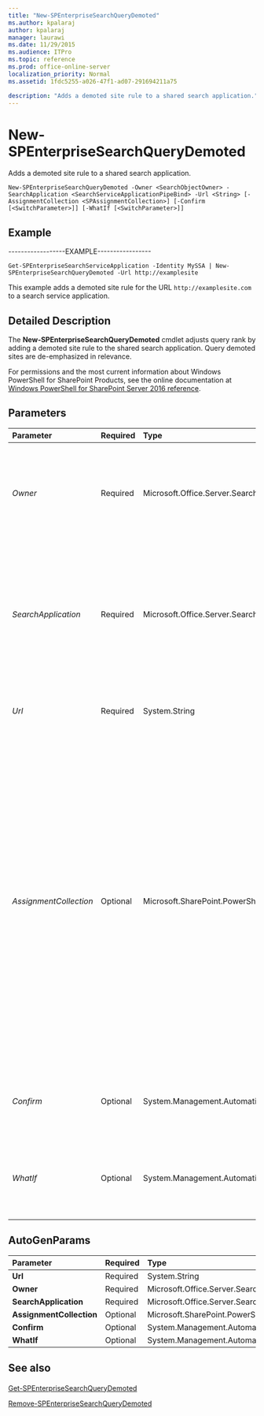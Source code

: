 ```yaml
---
title: "New-SPEnterpriseSearchQueryDemoted"
ms.author: kpalaraj
author: kpalaraj
manager: laurawi
ms.date: 11/29/2015
ms.audience: ITPro
ms.topic: reference
ms.prod: office-online-server
localization_priority: Normal
ms.assetid: 1fdc5255-a026-47f1-ad07-291694211a75

description: "Adds a demoted site rule to a shared search application."
---
```


# New-SPEnterpriseSearchQueryDemoted

Adds a demoted site rule to a shared search application.
  
```
New-SPEnterpriseSearchQueryDemoted -Owner <SearchObjectOwner> -SearchApplication <SearchServiceApplicationPipeBind> -Url <String> [-AssignmentCollection <SPAssignmentCollection>] [-Confirm [<SwitchParameter>]] [-WhatIf [<SwitchParameter>]]

```

## Example

------------------EXAMPLE-----------------
  
```
Get-SPEnterpriseSearchServiceApplication -Identity MySSA | New-SPEnterpriseSearchQueryDemoted -Url http://examplesite
```

This example adds a demoted site rule for the URL  `http://examplesite.com` to a search service application. 
  
## Detailed Description

The **New-SPEnterpriseSearchQueryDemoted** cmdlet adjusts query rank by adding a demoted site rule to the shared search application. Query demoted sites are de-emphasized in relevance. 
  
For permissions and the most current information about Windows PowerShell for SharePoint Products, see the online documentation at [Windows PowerShell for SharePoint Server 2016 reference](https://go.microsoft.com/fwlink/p/?LinkId=671715). 
  
## Parameters

|**Parameter**|**Required**|**Type**|**Description**|
|:-----|:-----|:-----|:-----|
| _Owner_ <br/> |Required  <br/> |Microsoft.Office.Server.Search.Administration.SearchObjectOwner  <br/> |Specifies the search object owner that defines the scope at which the corresponding **Demoted** object is created.The owner must be one of the following valid levels:- Search Service Application- Site Subscription  <br/> |
| _SearchApplication_ <br/> |Required  <br/> |Microsoft.Office.Server.Search.Cmdlet.SearchServiceApplicationPipeBind  <br/> |Specifies the search application that contains the demoted site rule collection.  <br/> The type must be a valid GUID, in the form 12345678-90ab-cdef-1234-567890bcdefgh; a valid search application name (for example, SearchApp1); or an instance of a valid **SearchServiceApplication** object.  <br/> |
| _Url_ <br/> |Required  <br/> |System.String  <br/> |Specifies the identity of the new demoted site rule.  <br/> The type must be a valid URL, in the form http://server_name.  <br/> |
| _AssignmentCollection_ <br/> |Optional  <br/> |Microsoft.SharePoint.PowerShell.SPAssignmentCollection  <br/> |Manages objects for the purpose of proper disposal. Use of objects, such as **SPWeb** or **SPSite**, can use large amounts of memory and use of these objects in Windows PowerShell scripts requires proper memory management. Using the **SPAssignment** object, you can assign objects to a variable and dispose of the objects after they are needed to free up memory. When **SPWeb**, **SPSite**, or **SPSiteAdministration** objects are used, the objects are automatically disposed of if an assignment collection or the **Global** parameter is not used.  <br/> > [!NOTE]> When the **Global** parameter is used, all objects are contained in the global store. If objects are not immediately used, or disposed of by using the **Stop-SPAssignment** command, an out-of-memory scenario can occur.           |
| _Confirm_ <br/> |Optional  <br/> |System.Management.Automation.SwitchParameter  <br/> |Prompts you for confirmation before executing the command. For more information, type the following command: **get-help about_commonparameters** <br/> |
| _WhatIf_ <br/> |Optional  <br/> |System.Management.Automation.SwitchParameter  <br/> |Displays a message that describes the effect of the command instead of executing the command. For more information, type the following command: **get-help about_commonparameters** <br/> |
   
## AutoGenParams

|**Parameter**|**Required**|**Type**|**Description**|
|:-----|:-----|:-----|:-----|
|**Url** <br/> |Required  <br/> |System.String  <br/> ||
|**Owner** <br/> |Required  <br/> |Microsoft.Office.Server.Search.Administration.SearchObjectOwner  <br/> ||
|**SearchApplication** <br/> |Required  <br/> |Microsoft.Office.Server.Search.Cmdlet.SearchServiceApplicationPipeBind  <br/> ||
|**AssignmentCollection** <br/> |Optional  <br/> |Microsoft.SharePoint.PowerShell.SPAssignmentCollection  <br/> ||
|**Confirm** <br/> |Optional  <br/> |System.Management.Automation.SwitchParameter  <br/> ||
|**WhatIf** <br/> |Optional  <br/> |System.Management.Automation.SwitchParameter  <br/> ||
   
## See also

#### 

[Get-SPEnterpriseSearchQueryDemoted](get-spenterprisesearchquerydemoted.md)
  
[Remove-SPEnterpriseSearchQueryDemoted](remove-spenterprisesearchquerydemoted.md)

